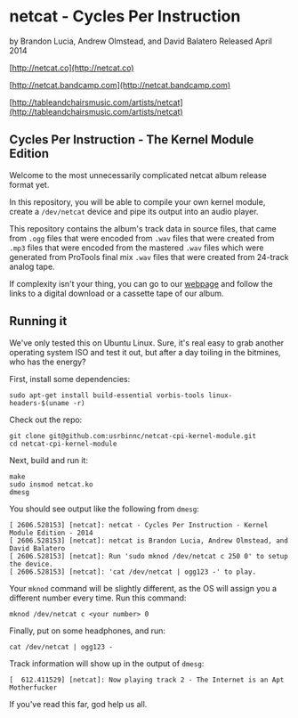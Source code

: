netcat - Cycles Per Instruction
===============================

by Brandon Lucia, Andrew Olmstead, and David Balatero
Released April 2014


[http://netcat.co](http://netcat.co)

[http://netcat.bandcamp.com](http://netcat.bandcamp.com)

[http://tableandchairsmusic.com/artists/netcat](http://tableandchairsmusic.com/artists/netcat)


Cycles Per Instruction - The Kernel Module Edition
--------------------------------------------------

Welcome to the most unnecessarily complicated netcat album release format yet. 

In this repository, you will be able to compile your own kernel module, create a 
`/dev/netcat` device and pipe its output into an audio player.

This repository contains the album's track data in source files, that came from `.ogg` files that were 
encoded from `.wav` files that were created from `.mp3` files that were encoded from the mastered 
`.wav` files which were generated from ProTools final mix `.wav` files that were created from 
24-track analog tape.

If complexity isn't your thing, you can go to our [webpage](http://netcat.co) and follow the links to a digital download or a cassette tape of our album.

Running it
----------
We've only tested this on Ubuntu Linux. Sure, it's real easy to grab another operating system ISO 
and test it out, but after a day toiling in the bitmines, who has the energy?

First, install some dependencies:

```
sudo apt-get install build-essential vorbis-tools linux-headers-$(uname -r)
```

Check out the repo:

```
git clone git@github.com:usrbinnc/netcat-cpi-kernel-module.git
cd netcat-cpi-kernel-module
```

Next, build and run it:

```
make
sudo insmod netcat.ko
dmesg
```

You should see output like the following from `dmesg`:

```
[ 2606.528153] [netcat]: netcat - Cycles Per Instruction - Kernel Module Edition - 2014
[ 2606.528153] [netcat]: netcat is Brandon Lucia, Andrew Olmstead, and David Balatero
[ 2606.528153] [netcat]: Run 'sudo mknod /dev/netcat c 250 0' to setup the device.
[ 2606.528153] [netcat]: 'cat /dev/netcat | ogg123 -' to play.
```

Your `mknod` command will be slightly different, as the OS will assign you a different number every time. Run this command:

```
mknod /dev/netcat c <your number> 0
```

Finally, put on some headphones, and run:

```
cat /dev/netcat | ogg123 -
```

Track information will show up in the output of `dmesg`:

```
[  612.411529] [netcat]: Now playing track 2 - The Internet is an Apt Motherfucker
```

If you've read this far, god help us all.
